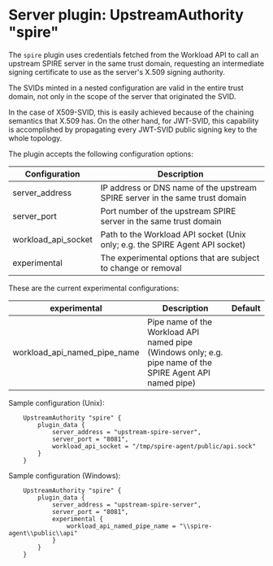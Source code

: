 # Server plugin: UpstreamAuthority "spire"

The `spire` plugin uses credentials fetched from the Workload API to call an upstream SPIRE server in the same trust domain, requesting an intermediate signing certificate to use as the server's X.509 signing authority.

The SVIDs minted in a nested configuration are valid in the entire trust domain, not only in the scope of the server that originated the SVID.

In the case of X509-SVID, this is easily achieved because of the chaining semantics that X.509 has. On the other hand, for JWT-SVID, this capability is accomplished by propagating every JWT-SVID public signing key to the whole topology.

The plugin accepts the following configuration options:

| Configuration                | Description                                                                  |
| ---------------------------- | ---------------------------------------------------------------------------- |
| server_address               | IP address or DNS name of the upstream SPIRE server in the same trust domain |
| server_port                  | Port number of the upstream SPIRE server in the same trust domain            |
| workload_api_socket          | Path to the Workload API socket (Unix only; e.g. the SPIRE Agent API socket) |
| experimental                 | The experimental options that are subject to change or removal               |

These are the current experimental configurations:

| experimental                 | Description                    | Default        |
| -----------------------------|--------------------------------|----------------|
| workload_api_named_pipe_name | Pipe name of the Workload API named pipe (Windows only; e.g. pipe name of the SPIRE Agent API named pipe) |

Sample configuration (Unix):

```
    UpstreamAuthority "spire" {
        plugin_data {
            server_address = "upstream-spire-server",
            server_port = "8081",
            workload_api_socket = "/tmp/spire-agent/public/api.sock"
        }
    }
```

Sample configuration (Windows):

```
    UpstreamAuthority "spire" {
        plugin_data {
            server_address = "upstream-spire-server",
            server_port = "8081",
            experimental {
                workload_api_named_pipe_name = "\\spire-agent\\public\\api"
            }
        }
    }
```
